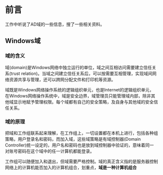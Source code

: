 # 前言 #

工作中听说了AD域的一些信息，搜了一些相关资料。

## Windows域 ##

### 域的含义 ###

域(domain)是Windows网络中独立运行的单位，域之间互相访问需要建立信任关系(trust relation)。当域之间建立信任关系后，可以按需要互相管理，实现域间网络资源共享与管理，还可以跨网分配文件和打印机等资源。

域既是Windows网络操作系统的逻辑组织单元，也是Internet的逻辑组织单元，在Windows网络操作系统中，域是安全边界，域管理员只能管理域内部，除非其他域显示地赋予管理权限。每个域都有自己的安全策略，及自身与其他域的安全信任关系。

### 域的原理 ###

把域和工作组联系起来理解，在工作组上，一切设置都在本机上进行，包括各种组策略，用户登录名和密码，而加入域，这些域策略是有域控制器(Domain Controller)统一设定的，用户名和密码也是放到域控制器中验证的，意味着同一对账号密码在这个域中的任一计算机都能登录。

工作组可以随便加入和退出，但域需要严格控制。域的真正含义指的是服务器控制网络上的计算机能否加入的计算机组合，划重点，**域是一种计算机组合**